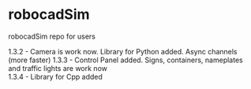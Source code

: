 # robocadSim
robocadSim repo for users  

1.3.2 - Camera is work now. Library for Python added. Async channels (more faster)
1.3.3 - Control Panel added. Signs, containers, nameplates and traffic lights are work now  
1.3.4 - Library for Cpp added  
